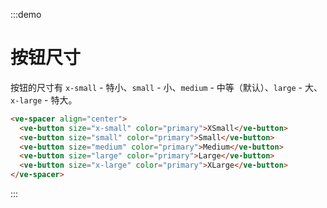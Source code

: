 :::demo

# 按钮尺寸

按钮的尺寸有 `x-small` - 特小、`small` - 小、`medium` - 中等（默认）、`large` - 大、`x-large` - 特大。

```html
<ve-spacer align="center">
  <ve-button size="x-small" color="primary">XSmall</ve-button>
  <ve-button size="small" color="primary">Small</ve-button>
  <ve-button size="medium" color="primary">Medium</ve-button>
  <ve-button size="large" color="primary">Large</ve-button>
  <ve-button size="x-large" color="primary">XLarge</ve-button>
</ve-spacer>
```

:::